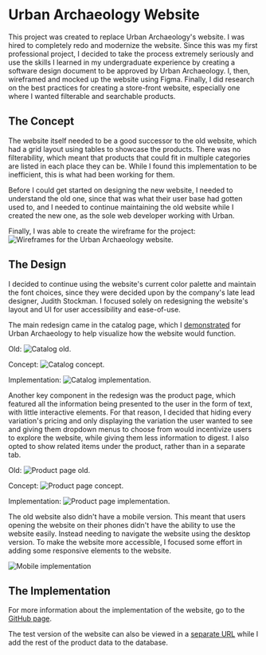 # Urban Archaeology Website
This project was created to replace Urban Archaeology's website. I was
hired to completely redo and modernize the website. Since this was my
first professional project, I decided to take the process extremely seriously
and use the skills I learned in my undergraduate experience by creating a 
software design document to be approved by Urban Archaeology. I, then, 
wireframed and mocked up the website using Figma. Finally, I did research
on the best practices for creating a store-front website, especially one
where I wanted filterable and searchable products.

## The Concept
The website itself needed to be a good successor to the old website,
which had a grid layout using tables to showcase the products. There
was no filterability, which meant that products that could fit in
multiple categories are listed in each place they can be. While I found
this implementation to be inefficient, this is what had been working for
them.

Before I could get started on designing the new website, I needed to
understand the old one, since that was what their user base had gotten
used to, and I needed to continue maintaining the old website while
I created the new one, as the sole web developer working with Urban.

Finally, I was able to create the wireframe for the project:
![Wireframes for the Urban Archaeology website.](/images/urbarch-website/wireframes.jpg)

## The Design
I decided to continue using the website's current color palette and
maintain the font choices, since they were decided upon by the
company's late lead designer, Judith Stockman. I focused solely on
redesigning the website's layout and UI for user accessibility and
ease-of-use.

The main redesign came in the catalog page, which I [demonstrated](/?open=catalog-demo)
for Urban Archaeology to help visualize how the website would function.

Old:
![Catalog old.](/images/urbarch-website/catalog_old.jpg)

Concept:
![Catalog concept.](/images/urbarch-website/catalog_concept.jpg)

Implementation:
![Catalog implementation.](/images/urbarch-website/catalog.jpg)

Another key component in the redesign was the product page, which featured all the
information being presented to the user in the form of text, with little interactive
elements. For that reason, I decided that hiding every variation's pricing
and only displaying the variation the user wanted to see and giving them dropdown
menus to choose from would incentivize users to explore the website, while
giving them less information to digest. I also opted to show related items under
the product, rather than in a separate tab.

Old:
![Product page old.](/images/urbarch-website/product_old.jpg)

Concept:
![Product page concept.](/images/urbarch-website/product_concept.jpg)

Implementation:
![Product page implementation.](/images/urbarch-website/product.jpg)

The old website also didn't have a mobile version. This meant that users
opening the website on their phones didn't have the ability to use the
website easily. Instead needing to navigate the website using the desktop
version. To make the website more accessible, I focused some effort in
adding some responsive elements to the website.

![Mobile implementation](/images/urbarch-website/mobile.jpg)

## The Implementation
For more information about the implementation of the website, go to the
[GitHub page](https://github.com/kalvingarcia/urbarch-website).

The test version of the website can also be viewed in a 
[separate URL](https://urbarch-website.kalvin.live/) while I add the rest 
of the product data to the database.